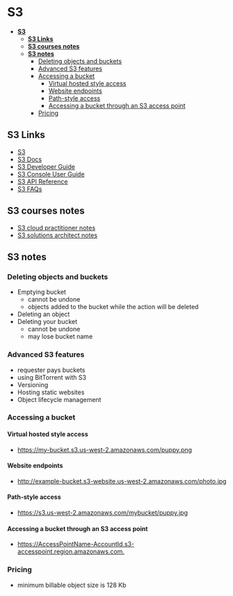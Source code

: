 # **S3**

- [**S3**](#s3)
  - [**S3 Links**](#s3-links)
  - [**S3 courses notes**](#s3-courses-notes)
  - [**S3 notes**](#s3-notes)
    - [Deleting objects and buckets](#deleting-objects-and-buckets)
    - [Advanced S3 features](#advanced-s3-features)
    - [Accessing a bucket](#accessing-a-bucket)
      - [Virtual hosted style access](#virtual-hosted-style-access)
      - [Website endpoints](#website-endpoints)
      - [Path-style access](#path-style-access)
      - [Accessing a bucket through an S3 access point](#accessing-a-bucket-through-an-s3-access-point)
    - [Pricing](#pricing)

## **S3 Links**

- [S3](https://aws.amazon.com/s3/)
- [S3 Docs](https://docs.aws.amazon.com/s3/)
- [S3 Developer Guide](https://docs.aws.amazon.com/AmazonS3/latest/dev/Welcome.html)
- [S3 Console User Guide](https://docs.aws.amazon.com/AmazonS3/latest/user-guide/what-is-s3.html)
- [S3 API Reference](https://docs.aws.amazon.com/AmazonS3/latest/API/Welcome.html)
- [S3 FAQs](https://aws.amazon.com/s3/faqs/)

## **S3 courses notes**

- [S3 cloud practitioner notes](/aws/foundational-level/cloud-practitioner/notes/cloud-concepts-and-technology.md#s3)
- [S3 solutions architect notes](/aws/associate-level/solutions-architect/notes/identity-access-management-s3.md#s3)

## **S3 notes**

### Deleting objects and buckets

- Emptying bucket
  - cannot be undone
  - objects added to the bucket while the action will be deleted
- Deleting an object
- Deleting your bucket
  - cannot be undone
  - may lose bucket name

### Advanced S3 features

- requester pays buckets
- using BitTorrent with S3
- Versioning
- Hosting static websites
- Object lifecycle management

### Accessing a bucket

#### Virtual hosted style access

- <https://my-bucket.s3.us-west-2.amazonaws.com/puppy.png>

#### Website endpoints

- <http://example-bucket.s3-website.us-west-2.amazonaws.com/photo.jpg>

#### Path-style access

- <https://s3.us-west-2.amazonaws.com/mybucket/puppy.jpg>

#### Accessing a bucket through an S3 access point

- <https://AccessPointName-AccountId.s3-accesspoint.region.amazonaws.com.>

### Pricing

- minimum billable object size is 128 Kb

